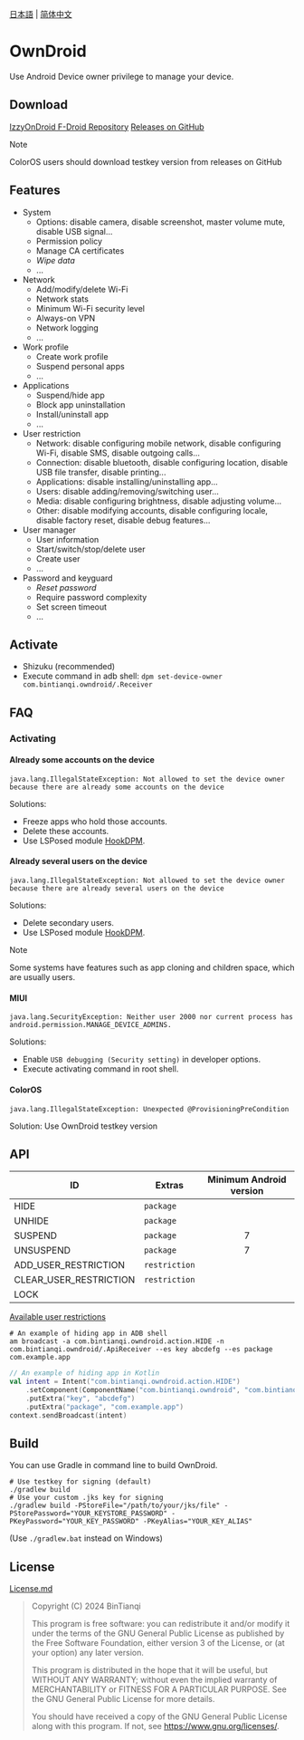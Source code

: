 [日本語](Readme-ja.md) | [简体中文](Readme.md)

# OwnDroid

Use Android Device owner privilege to manage your device.

## Download

[IzzyOnDroid F-Droid Repository](https://apt.izzysoft.de/fdroid/index/apk/com.bintianqi.owndroid)
[Releases on GitHub](https://github.com/BinTianqi/OwnDroid/releases)

> [!NOTE]
> ColorOS users should download testkey version from releases on GitHub

## Features

- System
  - Options: disable camera, disable screenshot, master volume mute, disable USB signal...
  - Permission policy
  - Manage CA certificates
  - _Wipe data_
  - ...
- Network
  - Add/modify/delete Wi-Fi
  - Network stats
  - Minimum Wi-Fi security level
  - Always-on VPN
  - Network logging
  - ...
- Work profile
  - Create work profile
  - Suspend personal apps
  - ...
- Applications
  - Suspend/hide app
  - Block app uninstallation
  - Install/uninstall app
  - ...
- User restriction
  - Network: disable configuring mobile network, disable configuring Wi-Fi, disable SMS, disable outgoing calls...
  - Connection: disable bluetooth, disable configuring location, disable USB file transfer, disable printing...
  - Applications: disable installing/uninstalling app...
  - Users: disable adding/removing/switching user...
  - Media: disable configuring brightness, disable adjusting volume...
  - Other: disable modifying accounts, disable configuring locale, disable factory reset, disable debug features...
- User manager
  - User information
  - Start/switch/stop/delete user
  - Create user
  - ...
- Password and keyguard
  - _Reset password_
  - Require password complexity
  - Set screen timeout
  - ...

## Activate

- Shizuku (recommended)
- Execute command in adb shell: `dpm set-device-owner com.bintianqi.owndroid/.Receiver`

## FAQ

### Activating

#### Already some accounts on the device

```text
java.lang.IllegalStateException: Not allowed to set the device owner because there are already some accounts on the device
```

Solutions:
- Freeze apps who hold those accounts.
- Delete these accounts.
- Use LSPosed module [HookDPM](https://github.com/BinTianqi/HookDPM).

#### Already several users on the device

```text
java.lang.IllegalStateException: Not allowed to set the device owner because there are already several users on the device
```

Solutions:
- Delete secondary users.
- Use LSPosed module [HookDPM](https://github.com/BinTianqi/HookDPM).

> [!NOTE]
> Some systems have features such as app cloning and children space, which are usually users.

#### MIUI

```text
java.lang.SecurityException: Neither user 2000 nor current process has android.permission.MANAGE_DEVICE_ADMINS.
```

Solutions:
- Enable `USB debugging (Security setting)` in developer options.
- Execute activating command in root shell.

#### ColorOS

```text
java.lang.IllegalStateException: Unexpected @ProvisioningPreCondition
```

Solution: Use OwnDroid testkey version

## API

| ID                     | Extras        | Minimum Android version |
|------------------------|---------------|:-----------------------:|
| HIDE                   | `package`     |                         |
| UNHIDE                 | `package`     |                         |
| SUSPEND                | `package`     |            7            |
| UNSUSPEND              | `package`     |            7            |
| ADD_USER_RESTRICTION   | `restriction` |                         |
| CLEAR_USER_RESTRICTION | `restriction` |                         |
| LOCK                   |               |                         |

[Available user restrictions](https://developer.android.com/reference/android/os/UserManager#constants_1)

```shell
# An example of hiding app in ADB shell
am broadcast -a com.bintianqi.owndroid.action.HIDE -n com.bintianqi.owndroid/.ApiReceiver --es key abcdefg --es package com.example.app
```

```kotlin
// An example of hiding app in Kotlin
val intent = Intent("com.bintianqi.owndroid.action.HIDE")
    .setComponent(ComponentName("com.bintianqi.owndroid", "com.bintianqi.owndroid.ApiReceiver"))
    .putExtra("key", "abcdefg")
    .putExtra("package", "com.example.app")
context.sendBroadcast(intent)
```

## Build

You can use Gradle in command line to build OwnDroid.
```shell
# Use testkey for signing (default)
./gradlew build
# Use your custom .jks key for signing
./gradlew build -PStoreFile="/path/to/your/jks/file" -PStorePassword="YOUR_KEYSTORE_PASSWORD" -PKeyPassword="YOUR_KEY_PASSWORD" -PKeyAlias="YOUR_KEY_ALIAS"
```
(Use `./gradlew.bat` instead on Windows)

## License

[License.md](LICENSE.md)

> Copyright (C)  2024  BinTianqi
>
> This program is free software: you can redistribute it and/or modify it under the terms of the GNU General Public License as published by the Free Software Foundation, either version 3 of the License, or (at your option) any later version.
>
> This program is distributed in the hope that it will be useful, but WITHOUT ANY WARRANTY; without even the implied warranty of MERCHANTABILITY or FITNESS FOR A PARTICULAR PURPOSE.  See the GNU General Public License for more details.
>
> You should have received a copy of the GNU General Public License along with this program.  If not, see <https://www.gnu.org/licenses/>.
